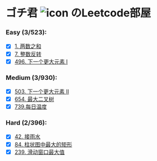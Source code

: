 # ゴチ君 ![icon](https://i.loli.net/2020/10/05/APvmanVlE8iUQ1p.jpg) のLeetcode部屋

### Easy (3/523): 
  - [x] [1. 两数之和](https://leetcode-cn.com/problems/two-sum/) 
  - [x] [7. 整数反转](https://leetcode-cn.com/problems/reverse-integer/)
  - [x] [496. 下一个更大元素 I](https://leetcode-cn.com/problems/next-greater-element-i/)
### Medium (3/930):
  - [x] [503. 下一个更大元素 II](https://leetcode-cn.com/problems/next-greater-element-ii/)
  - [x] [654. 最大二叉树](https://leetcode-cn.com/problems/maximum-binary-tree/)
  - [x] [739.每日温度](https://leetcode-cn.com/problems/daily-temperatures/)
### Hard (2/396):
  - [x] [42. 接雨水](https://leetcode-cn.com/problems/trapping-rain-water/)
  - [x] [84. 柱状图中最大的矩形](https://leetcode-cn.com/problems/largest-rectangle-in-histogram/)
  - [x] [239. 滑动窗口最大值](https://leetcode-cn.com/problems/sliding-window-maximum/)
